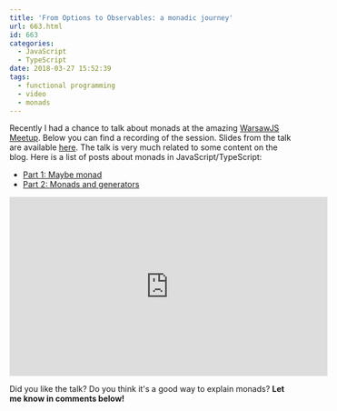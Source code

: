 ```yaml
---
title: 'From Options to Observables: a monadic journey'
url: 663.html
id: 663
categories:
  - JavaScript
  - TypeScript
date: 2018-03-27 15:52:39
tags:
  - functional programming
  - video
  - monads
---
```


Recently I had a chance to talk about monads at the amazing [WarsawJS Meetup](https://warsawjs.com/). Below you can find a recording of the session. Slides from the talk are available [here](https://miloszpp.github.io/warsawjs-slides-monads/). The talk is very much related to some content on the blog. Here is a list of posts about monads in JavaScript/TypeScript:

*   [Part 1: Maybe monad](https://codewithstyle.info/advanced-functional-programming-in-typescript-maybe-monad/)
*   [Part 2: Monads and generators](https://codewithstyle.info/advanced-functional-programming-typescript-monads-generators/)

<iframe width="560" height="315" src="https://www.youtube.com/embed/r6VTgoWt_OM" frameborder="0" allow="accelerometer; autoplay; encrypted-media; gyroscope; picture-in-picture" allowfullscreen></iframe>

Did you like the talk? Do you think it's a good way to explain monads? **Let me know in comments below!**